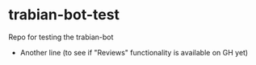 # trabian-bot-test
Repo for testing the trabian-bot

+ Another line (to see if "Reviews" functionality is available on GH yet)
